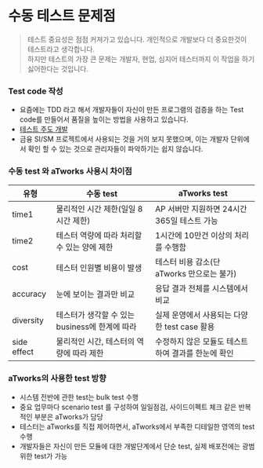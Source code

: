 
# 수동 테스트 문제점
> 테스트 중요성은 점점 커져가고 있습니다. 개인적으로 개발보다 더 중요한것이 테스트라고 생각합니다.  
> 하지만 테스트의 가장 큰 문제는 개발자, 현업, 심지어 테스터까지 이 작업을 하기 싫어한다는 것입니다.


### Test code 작성
- 요즘에는 TDD 라고 해서 개발자들이 자신이 만든 프로그램의 검증을 하는 Test code를 만들어서 품질을 높이는 방법을 사용하고 있습니다. 
- [테스트 주도 개발](https://www.samsungsds.com/kr/insights/test-driven-development.html) 
- 금융 SI/SM 프로젝트에서 사용되는 것을 거의 보지 못했으며, 이는 개발자 단위에서 확인 할 수 있는 것으로 관리자들이 파악하기는 쉽지 않습니다.                             

### 수동 test 와 aTworks 사용시 차이점
| 유형| 수동 test| aTworks test|
|---|---|---|
| time1| 물리적인 시간 제한(일일 8시간 제한)| AP 서버만 지원하면 24시간 365일 테스트 가능|
| time2| 테스터 역량에 따라 처리할 수 있는 양에 제한| 1시간에 10만건 이상의 처리를 수행함|
| cost| 테스터 인원별 비용이 발생| 테스터 비용 감소(단 aTworks 만으로는 불가)|
| accuracy| 눈에 보이는 결과만 비교| 응답 결과 전체를 시스템에서 비교|
| diversity| 테스터가 생각할 수 있는 business에 한계에 따라| 실제 운영에서 사용되는 다양한 test case 활용|
| side effect| 물리적인 시간, 테스터의 역량에 따라 제한| 수정하지 않은 모듈도 테스트하여 결과를 한눈에 확인|


### aTworks의 사용한 test 방향
- 시스템 전반에 관한 test는 bulk test 수행
- 중요 업무마다 scenario test 를 구성하여 일일점검, 사이드이펙트 체크 같은 반복적인 부분은 aTworks가 담당
- 테스터는 aTworks를 직접 제어하면서, aTworks에서 부족한 디테일한 영역의 test 수행
- 개발자들은 자신이 만든 모듈에 대한 개발단계에서 단순 test, 실제 배포전에는 광범위한 test가 가능
